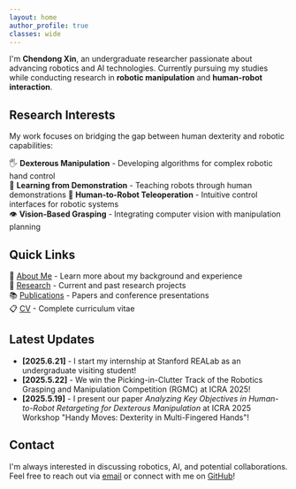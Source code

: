 ```yaml
---
layout: home
author_profile: true
classes: wide
---
```


I'm **Chendong Xin**, an undergraduate researcher passionate about advancing robotics and AI technologies. Currently pursuing my studies while conducting research in **robotic manipulation** and **human-robot interaction**.

## Research Interests

My work focuses on bridging the gap between human dexterity and robotic capabilities:

🖐️ **Dexterous Manipulation** - Developing algorithms for complex robotic hand control  
🧠 **Learning from Demonstration** - Teaching robots through human demonstrations 
🤖 **Human-to-Robot Teleoperation** - Intuitive control interfaces for robotic systems  
👁️ **Vision-Based Grasping** - Integrating computer vision with manipulation planning  

## Quick Links

📄 [About Me](/about/) - Learn more about my background and experience  
🔬 [Research](/research/) - Current and past research projects  
📚 [Publications](/publications/) - Papers and conference presentations  
📋 [CV](/cv/) - Complete curriculum vitae  

## Latest Updates

- **[2025.6.21]** - I start my internship at Stanford REALab as an undergraduate visiting student!
- **[2025.5.22]** - We win the Picking-in-Clutter Track of the Robotics Grasping and Manipulation Competition (RGMC) at ICRA 2025!
- **[2025.5.19]** - I present our paper *Analyzing Key Objectives in Human-to-Robot Retargeting for Dexterous Manipulation* at ICRA 2025 Workshop "Handy Moves: Dexterity in Multi-Fingered Hands"!

## Contact

I'm always interested in discussing robotics, AI, and potential collaborations. Feel free to reach out via [email](mailto:xcd22@mails.tsinghua.edu.cn) or connect with me on [GitHub](https://github.com/Star-Xcd)!